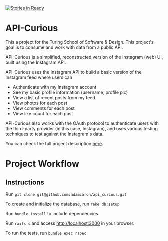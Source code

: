 [![Stories in Ready](https://badge.waffle.io/adamcaron/api_curious.svg?label=ready&title=Ready)](http://waffle.io/adamcaron/api_curious)

# API-Curious

This a project for the Turing School of Software & Design. This project's goal is to consume and work with data from a public API.

API-Curious is a simplified, reconstructed version of the Instagram (web) UI, built using the Instagram API.

API-Curious uses the Instagram API to build a basic version of the Instagram feed where users can
 - Authenticate with my Instagram account
 - See my basic profile information (username, profile pic)
 - View a list of recent posts from my feed
 - View photos for each post
 - View comments for each post
 - View like count for each post

API-Curious also works with the OAuth protocol to authenticate users with the third-party provider (in this case, Instagram), and uses various testing techniques to test against the Instagram's data.

You can check the full project description [here](https://github.com/turingschool/lesson_plans/blob/master/ruby_03-professional_rails_applications/apicurious.md#technical-expectations).


# Project Workflow


## Instructions

Run `git clone git@github.com:adamcaron/api_curious.git`

To create and initialize the database, run `rake db:setup`

Run `bundle install` to include dependencies.

Run `rails s` and access [http://localhost:3000](http://localhost:3000) in your browser.

To run the tests, run `bundle exec rspec`

